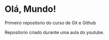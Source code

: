 # Olá, Mundo!
 Primeiro repositorio do curso de Git e Github

 Repositorio criado durante uma aula do youtube.
